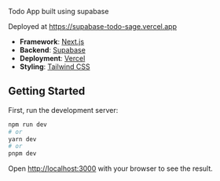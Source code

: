 Todo App built using supabase

Deployed at https://supabase-todo-sage.vercel.app

- **Framework**: [Next.js](https://nextjs.org/)
- **Backend**: [Supabase](https://supabase.com)
- **Deployment**: [Vercel](https://vercel.com/)
- **Styling**: [Tailwind CSS](https://tailwindcss.com)

## Getting Started

First, run the development server:

```bash
npm run dev
# or
yarn dev
# or
pnpm dev
```

Open [http://localhost:3000](http://localhost:3000) with your browser to see the result.
